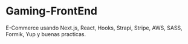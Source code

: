 # Gaming-FrontEnd
E-Commerce usando Next.js, React, Hooks, Strapi, Stripe, AWS, SASS, Formik, Yup y buenas practicas.
